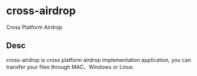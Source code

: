 # cross-airdrop
Cross Platform Airdrop

## Desc

cross-airdrop is cross platform airdrop implementation application, you can transfer your files through MAC、Windows or Linux.


